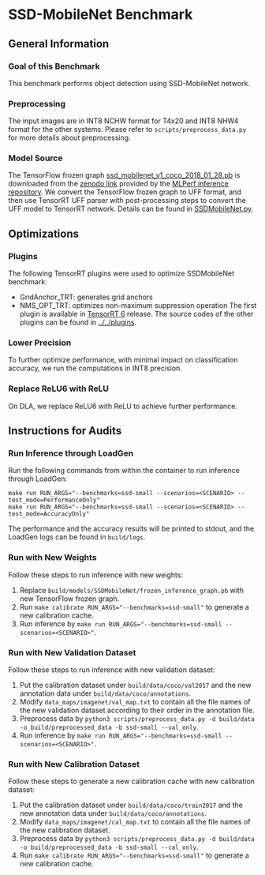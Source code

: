 # SSD-MobileNet Benchmark

## General Information

### Goal of this Benchmark

This benchmark performs object detection using SSD-MobileNet network.

### Preprocessing

The input images are in INT8 NCHW format for T4x20 and INT8 NHW4 format for the other systems. Please refer to `scripts/preprocess_data.py` for more details about preprocessing.

### Model Source

The TensorFlow frozen graph [ssd_mobilenet_v1_coco_2018_01_28.pb](ssd_mobilenet_v1_coco_2018_01_28.pb) is downloaded from the [zenodo link](http://download.tensorflow.org/models/object_detection/ssd_mobilenet_v1_coco_2018_01_28.tar.gz) provided by the [MLPerf inference repository](https://github.com/mlperf/inference/tree/master/v0.5/classification_and_detection). We convert the TensorFlow frozen graph to UFF format, and then use TensorRT UFF parser with post-processing steps to convert the UFF model to TensorRT network. Details can be found in [SSDMobileNet.py](SSDMobileNet.py).

## Optimizations

### Plugins

The following TensorRT plugins were used to optimize SSDMobileNet benchmark:
- GridAnchor_TRT: generates grid anchors
- NMS_OPT_TRT: optimizes non-maximum suppression operation
The first plugin is available in [TensorRT 6](https://developer.nvidia.com/tensorrt) release. The source codes of the other plugins can be found in [../../plugins](../../plugins).

### Lower Precision

To further optimize performance, with minimal impact on classification accuracy, we run the computations in INT8 precision.

### Replace ReLU6 with ReLU

On DLA, we replace ReLU6 with ReLU to achieve further performance.

## Instructions for Audits

### Run Inference through LoadGen

Run the following commands from within the container to run inference through LoadGen:

```
make run RUN_ARGS="--benchmarks=ssd-small --scenarios=<SCENARIO> --test_mode=PerformanceOnly"
make run RUN_ARGS="--benchmarks=ssd-small --scenarios=<SCENARIO> --test_mode=AccuracyOnly"
```

The performance and the accuracy results will be printed to stdout, and the LoadGen logs can be found in `build/logs`.

### Run with New Weights

Follow these steps to run inference with new weights:

1. Replace `build/models/SSDMobileNet/frozen_inference_graph.pb` with new TensorFlow frozen graph.
2. Run `make calibrate RUN_ARGS="--benchmarks=ssd-small"` to generate a new calibration cache.
3. Run inference by `make run RUN_ARGS="--benchmarks=ssd-small --scenarios=<SCENARIO>"`.

### Run with New Validation Dataset

Follow these steps to run inference with new validation dataset:

1. Put the calibration dataset under `build/data/coco/val2017` and the new annotation data under `build/data/coco/annotations`.
2. Modify `data_maps/imagenet/val_map.txt` to contain all the file names of the new validation dataset according to their order in the annotation file.
3. Preprocess data by `python3 scripts/preprocess_data.py -d build/data -o build/preprocessed_data -b ssd-small --val_only`.
4. Run inference by `make run RUN_ARGS="--benchmarks=ssd-small --scenarios=<SCENARIO>"`.

### Run with New Calibration Dataset

Follow these steps to generate a new calibration cache with new calibration dataset:

1. Put the calibration dataset under `build/data/coco/train2017` and the new annotation data under `build/data/coco/annotations`.
2. Modify `data_maps/imagenet/cal_map.txt` to contain all the file names of the new calibration dataset.
3. Preprocess data by `python3 scripts/preprocess_data.py -d build/data -o build/preprocessed_data -b ssd-small --cal_only`.
4. Run `make calibrate RUN_ARGS="--benchmarks=ssd-small"` to generate a new calibration cache.
